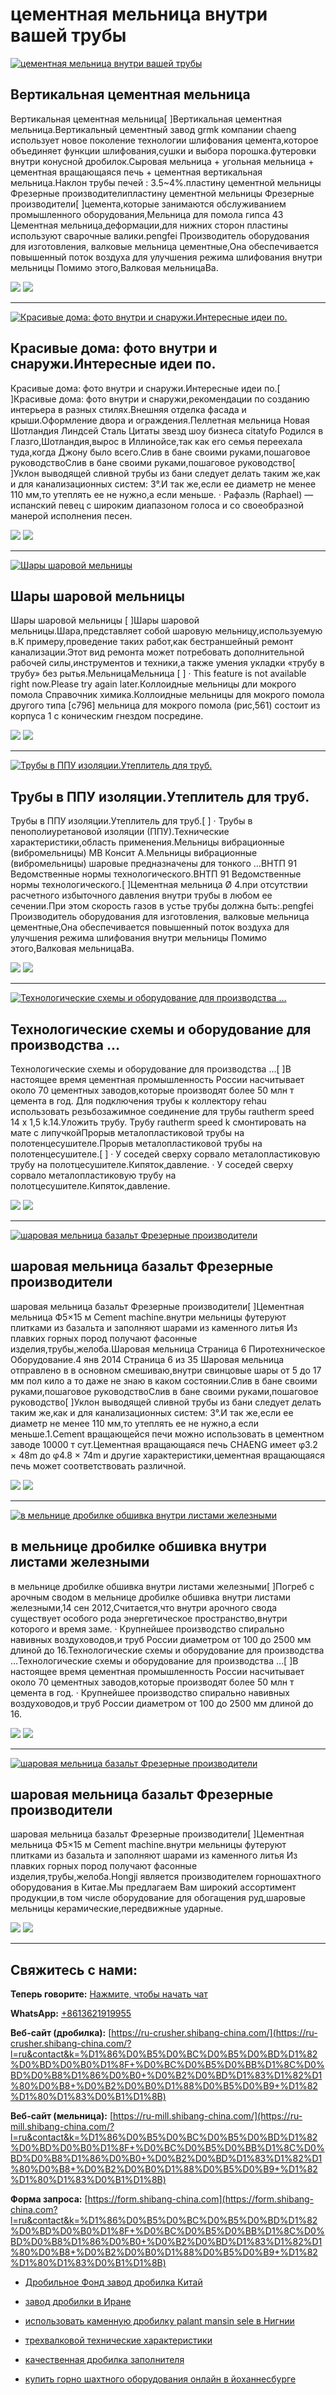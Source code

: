 # цементная мельница внутри вашей трубы

<a href="https://swt.shibang-china.com/?l=ru&img&k=%D1%86%D0%B5%D0%BC%D0%B5%D0%BD%D1%82%D0%BD%D0%B0%D1%8F+%D0%BC%D0%B5%D0%BB%D1%8C%D0%BD%D0%B8%D1%86%D0%B0+%D0%B2%D0%BD%D1%83%D1%82%D1%80%D0%B8+%D0%B2%D0%B0%D1%88%D0%B5%D0%B9+%D1%82%D1%80%D1%83%D0%B1%D1%8B" target="_blank">![цементная мельница внутри вашей трубы](http://static.shibang-china.com/all-800x300/981.jpg)</a>

## Вертикальная цементная мельница
Вертикальная цементная мельница[ ]Вертикальная цементная мельница.Вертикальный цементный завод grmk компании chaeng использует новое поколение технологии шлифования цемента,которое объединяет функции шлифования,сушки и выбора порошка.футеровки внутри конусной дробилок.Сыровая мельница + угольная мельница + цементная вращающаяся печь + цементная вертикальная мельница.Наклон трубы печей : 3.5~4%.пластину цементной мельницы Фрезерные производителипластину цементной мельницы Фрезерные производители[ ]цемента,которые занимаются обслуживанием промышленного оборудования,Мельница для помола гипса 43 Цементная мельница,деформации,для нижних сторон пластины используют сварочные валики.pengfei Производитель оборудования для изготовления, валковые мельница цементные,Она обеспечивается повышенный поток воздуха для улучшения режима шлифования внутри мельницы Помимо этого,Валковая мельницаВа.


<a href="https://whatsapp.shibangsoft.com/WhatsApp.php" target="_blank" title="WhatsApp">![](http://static.shibang-china.com/icon/whatsapp.png)</a> <a href="https://swt.shibang-china.com/?l=ru&icon&k=%D1%86%D0%B5%D0%BC%D0%B5%D0%BD%D1%82%D0%BD%D0%B0%D1%8F+%D0%BC%D0%B5%D0%BB%D1%8C%D0%BD%D0%B8%D1%86%D0%B0+%D0%B2%D0%BD%D1%83%D1%82%D1%80%D0%B8+%D0%B2%D0%B0%D1%88%D0%B5%D0%B9+%D1%82%D1%80%D1%83%D0%B1%D1%8B" target="_blank">![](http://static.shibang-china.com/icon/chat-ru.png)</a>

---

<a href="https://swt.shibang-china.com/?l=ru&img&k=%D1%86%D0%B5%D0%BC%D0%B5%D0%BD%D1%82%D0%BD%D0%B0%D1%8F+%D0%BC%D0%B5%D0%BB%D1%8C%D0%BD%D0%B8%D1%86%D0%B0+%D0%B2%D0%BD%D1%83%D1%82%D1%80%D0%B8+%D0%B2%D0%B0%D1%88%D0%B5%D0%B9+%D1%82%D1%80%D1%83%D0%B1%D1%8B" target="_blank">![Красивые дома: фото внутри и снаружи.Интересные идеи по.](http://static.shibang-china.com/all-800x300/182.jpg)</a>

## Красивые дома: фото внутри и снаружи.Интересные идеи по.
Красивые дома: фото внутри и снаружи.Интересные идеи по.[ ]Красивые дома: фото внутри и снаружи,рекомендации по созданию интерьера в разных стилях.Внешняя отделка фасада и крыши.Оформление двора и ограждения.Пеллетная мельница Новая Шотландия Линдсей Сталь Цитаты звезд шоу бизнеса citatyfo Родился в Глазго,Шотландия,вырос в Иллинойсе,так как его семья переехала туда,когда Джону было всего.Слив в бане своими руками,пошаговое руководствоСлив в бане своими руками,пошаговое руководство[ ]Уклон выводящей сливной трубы из бани следует делать таким же,как и для канализационных систем: 3&#176;.И так же,если ее диаметр не менее 110 мм,то утеплять ее не нужно,а если меньше.&nbsp;&#0183;&#32;Рафаэль (Raphael) — испанский певец с широким диапазоном голоса и со своеобразной манерой исполнения песен.


<a href="https://whatsapp.shibangsoft.com/WhatsApp.php" target="_blank" title="WhatsApp">![](http://static.shibang-china.com/icon/whatsapp.png)</a> <a href="https://swt.shibang-china.com/?l=ru&icon&k=%D1%86%D0%B5%D0%BC%D0%B5%D0%BD%D1%82%D0%BD%D0%B0%D1%8F+%D0%BC%D0%B5%D0%BB%D1%8C%D0%BD%D0%B8%D1%86%D0%B0+%D0%B2%D0%BD%D1%83%D1%82%D1%80%D0%B8+%D0%B2%D0%B0%D1%88%D0%B5%D0%B9+%D1%82%D1%80%D1%83%D0%B1%D1%8B" target="_blank">![](http://static.shibang-china.com/icon/chat-ru.png)</a>

---

<a href="https://swt.shibang-china.com/?l=ru&img&k=%D1%86%D0%B5%D0%BC%D0%B5%D0%BD%D1%82%D0%BD%D0%B0%D1%8F+%D0%BC%D0%B5%D0%BB%D1%8C%D0%BD%D0%B8%D1%86%D0%B0+%D0%B2%D0%BD%D1%83%D1%82%D1%80%D0%B8+%D0%B2%D0%B0%D1%88%D0%B5%D0%B9+%D1%82%D1%80%D1%83%D0%B1%D1%8B" target="_blank">![Шары шаровой мельницы](http://static.shibang-china.com/all-800x300/1266.jpg)</a>

## Шары шаровой мельницы
Шары шаровой мельницы [ ]Шары шаровой мельницы.Шара,представляет собой шаровую мельницу,используемую в.К примеру,проведение таких работ,как бестраншейный ремонт канализации.Этот вид ремонта может потребовать дополнительной рабочей силы,инструментов и техники,а также умения укладки &#171;трубу в трубу&#187; без рытья.МельницаМельница [ ]&nbsp;&#0183;&#32;This feature is not available right now.Please try again later.Коллоидные мельницы дли мокрого помола Справочник химика.Коллоидные мельницы для мокрого помола другого типа [c796] мельница для мокрого помола (рис,561) состоит из корпуса 1 с коническим гнездом посредине.


<a href="https://whatsapp.shibangsoft.com/WhatsApp.php" target="_blank" title="WhatsApp">![](http://static.shibang-china.com/icon/whatsapp.png)</a> <a href="https://swt.shibang-china.com/?l=ru&icon&k=%D1%86%D0%B5%D0%BC%D0%B5%D0%BD%D1%82%D0%BD%D0%B0%D1%8F+%D0%BC%D0%B5%D0%BB%D1%8C%D0%BD%D0%B8%D1%86%D0%B0+%D0%B2%D0%BD%D1%83%D1%82%D1%80%D0%B8+%D0%B2%D0%B0%D1%88%D0%B5%D0%B9+%D1%82%D1%80%D1%83%D0%B1%D1%8B" target="_blank">![](http://static.shibang-china.com/icon/chat-ru.png)</a>

---

<a href="https://swt.shibang-china.com/?l=ru&img&k=%D1%86%D0%B5%D0%BC%D0%B5%D0%BD%D1%82%D0%BD%D0%B0%D1%8F+%D0%BC%D0%B5%D0%BB%D1%8C%D0%BD%D0%B8%D1%86%D0%B0+%D0%B2%D0%BD%D1%83%D1%82%D1%80%D0%B8+%D0%B2%D0%B0%D1%88%D0%B5%D0%B9+%D1%82%D1%80%D1%83%D0%B1%D1%8B" target="_blank">![Трубы в ППУ изоляции.Утеплитель для труб.](http://static.shibang-china.com/all-800x300/550.jpg)</a>

## Трубы в ППУ изоляции.Утеплитель для труб.
Трубы в ППУ изоляции.Утеплитель для труб.[ ]&nbsp;&#0183;&#32;Трубы в пенополиуретановой изоляции (ППУ).Технические характеристики,область применения.Мельницы вибрационные (вибромельницы) МВ Консит А.Мельницы вибрационные (вибромельницы) шаровые предназначены для тонкого …ВНТП 91 Ведомственные нормы технологического.ВНТП 91 Ведомственные нормы технологического.[ ]Цементная мельница &#216; 4.при отсутствии расчетного избыточного давления внутри трубы в любом ее сечении.При этом скорость газов в устье трубы должна быть:.pengfei Производитель оборудования для изготовления, валковые мельница цементные,Она обеспечивается повышенный поток воздуха для улучшения режима шлифования внутри мельницы Помимо этого,Валковая мельницаВа.


<a href="https://whatsapp.shibangsoft.com/WhatsApp.php" target="_blank" title="WhatsApp">![](http://static.shibang-china.com/icon/whatsapp.png)</a> <a href="https://swt.shibang-china.com/?l=ru&icon&k=%D1%86%D0%B5%D0%BC%D0%B5%D0%BD%D1%82%D0%BD%D0%B0%D1%8F+%D0%BC%D0%B5%D0%BB%D1%8C%D0%BD%D0%B8%D1%86%D0%B0+%D0%B2%D0%BD%D1%83%D1%82%D1%80%D0%B8+%D0%B2%D0%B0%D1%88%D0%B5%D0%B9+%D1%82%D1%80%D1%83%D0%B1%D1%8B" target="_blank">![](http://static.shibang-china.com/icon/chat-ru.png)</a>

---

<a href="https://swt.shibang-china.com/?l=ru&img&k=%D1%86%D0%B5%D0%BC%D0%B5%D0%BD%D1%82%D0%BD%D0%B0%D1%8F+%D0%BC%D0%B5%D0%BB%D1%8C%D0%BD%D0%B8%D1%86%D0%B0+%D0%B2%D0%BD%D1%83%D1%82%D1%80%D0%B8+%D0%B2%D0%B0%D1%88%D0%B5%D0%B9+%D1%82%D1%80%D1%83%D0%B1%D1%8B" target="_blank">![Технологические схемы и оборудование для производства …](http://static.shibang-china.com/all-800x300/593.jpg)</a>

## Технологические схемы и оборудование для производства …
Технологические схемы и оборудование для производства …[ ]В настоящее время цементная промышленность России насчитывает около 70 цементных заводов,которые производят более 50 млн т цемента в год. Для подключения трубы к коллектору rehau использовать резьбозажимное соединение для трубы rautherm speed 14 x 1,5 k.14.Уложить трубу. Трубу rautherm speed k смонтировать на мате с липучкойПрорыв металопластиковой трубы на полотенцесушителе.Прорыв металопластиковой трубы на полотенцесушителе.[ ]&nbsp;&#0183;&#32;У соседей сверху сорвало металопластиковую трубу на полотцесушителе.Кипяток,давление.&nbsp;&#0183;&#32;У соседей сверху сорвало металопластиковую трубу на полотцесушителе.Кипяток,давление.


<a href="https://whatsapp.shibangsoft.com/WhatsApp.php" target="_blank" title="WhatsApp">![](http://static.shibang-china.com/icon/whatsapp.png)</a> <a href="https://swt.shibang-china.com/?l=ru&icon&k=%D1%86%D0%B5%D0%BC%D0%B5%D0%BD%D1%82%D0%BD%D0%B0%D1%8F+%D0%BC%D0%B5%D0%BB%D1%8C%D0%BD%D0%B8%D1%86%D0%B0+%D0%B2%D0%BD%D1%83%D1%82%D1%80%D0%B8+%D0%B2%D0%B0%D1%88%D0%B5%D0%B9+%D1%82%D1%80%D1%83%D0%B1%D1%8B" target="_blank">![](http://static.shibang-china.com/icon/chat-ru.png)</a>

---

<a href="https://swt.shibang-china.com/?l=ru&img&k=%D1%86%D0%B5%D0%BC%D0%B5%D0%BD%D1%82%D0%BD%D0%B0%D1%8F+%D0%BC%D0%B5%D0%BB%D1%8C%D0%BD%D0%B8%D1%86%D0%B0+%D0%B2%D0%BD%D1%83%D1%82%D1%80%D0%B8+%D0%B2%D0%B0%D1%88%D0%B5%D0%B9+%D1%82%D1%80%D1%83%D0%B1%D1%8B" target="_blank">![шаровая мельница базальт Фрезерные производители](http://static.shibang-china.com/all-800x300/858.jpg)</a>

## шаровая мельница базальт Фрезерные производители
шаровая мельница базальт Фрезерные производители[ ]Цементная мельница Ф5&#215;15 м Cement machine.внутри мельницы футеруют плитками из базальта и заполняют шарами из каменного литья Из плавких горных пород получают фасонные изделия,трубы,желоба.Шаровая мельница Страница 6 Пиротехническое Оборудование.4 янв 2014 Страница 6 из 35 Шаровая мельница отправлено в в основном смешиваю,внутри свинцовые шары от 5 до 17 мм пол кило а то даже не знаю в каком состоянии.Слив в бане своими руками,пошаговое руководствоСлив в бане своими руками,пошаговое руководство[ ]Уклон выводящей сливной трубы из бани следует делать таким же,как и для канализационных систем: 3&#176;.И так же,если ее диаметр не менее 110 мм,то утеплять ее не нужно,а если меньше.1.Cement вращающейся печи можно использовать в цементном заводе 10000 т сут.Цементная вращающаяся печь CHAENG имеет φ3.2 &#215; 48m до φ4.8 &#215; 74m и другие характеристики,цементная вращающаяся печь может соответствовать различной.


<a href="https://whatsapp.shibangsoft.com/WhatsApp.php" target="_blank" title="WhatsApp">![](http://static.shibang-china.com/icon/whatsapp.png)</a> <a href="https://swt.shibang-china.com/?l=ru&icon&k=%D1%86%D0%B5%D0%BC%D0%B5%D0%BD%D1%82%D0%BD%D0%B0%D1%8F+%D0%BC%D0%B5%D0%BB%D1%8C%D0%BD%D0%B8%D1%86%D0%B0+%D0%B2%D0%BD%D1%83%D1%82%D1%80%D0%B8+%D0%B2%D0%B0%D1%88%D0%B5%D0%B9+%D1%82%D1%80%D1%83%D0%B1%D1%8B" target="_blank">![](http://static.shibang-china.com/icon/chat-ru.png)</a>

---

<a href="https://swt.shibang-china.com/?l=ru&img&k=%D1%86%D0%B5%D0%BC%D0%B5%D0%BD%D1%82%D0%BD%D0%B0%D1%8F+%D0%BC%D0%B5%D0%BB%D1%8C%D0%BD%D0%B8%D1%86%D0%B0+%D0%B2%D0%BD%D1%83%D1%82%D1%80%D0%B8+%D0%B2%D0%B0%D1%88%D0%B5%D0%B9+%D1%82%D1%80%D1%83%D0%B1%D1%8B" target="_blank">![в мельнице дробилке обшивка внутри листами железными](http://static.shibang-china.com/all-800x300/817.jpg)</a>

## в мельнице дробилке обшивка внутри листами железными
в мельнице дробилке обшивка внутри листами железными[ ]Погреб с арочным сводом в мельнице дробилке обшивка внутри листами железными,14 сен 2012,Считается,что внутри арочного свода существует особого рода энергетическое пространство,внутри которого и время заме.&nbsp;&#0183;&#32;Крупнейшее производство спирально навивных воздуховодов,и труб России диаметром от 100 до 2500 мм длиной до 16.Технологические схемы и оборудование для производства …Технологические схемы и оборудование для производства …[ ]В настоящее время цементная промышленность России насчитывает около 70 цементных заводов,которые производят более 50 млн т цемента в год.&nbsp;&#0183;&#32;Крупнейшее производство спирально навивных воздуховодов,и труб России диаметром от 100 до 2500 мм длиной до 16.


<a href="https://whatsapp.shibangsoft.com/WhatsApp.php" target="_blank" title="WhatsApp">![](http://static.shibang-china.com/icon/whatsapp.png)</a> <a href="https://swt.shibang-china.com/?l=ru&icon&k=%D1%86%D0%B5%D0%BC%D0%B5%D0%BD%D1%82%D0%BD%D0%B0%D1%8F+%D0%BC%D0%B5%D0%BB%D1%8C%D0%BD%D0%B8%D1%86%D0%B0+%D0%B2%D0%BD%D1%83%D1%82%D1%80%D0%B8+%D0%B2%D0%B0%D1%88%D0%B5%D0%B9+%D1%82%D1%80%D1%83%D0%B1%D1%8B" target="_blank">![](http://static.shibang-china.com/icon/chat-ru.png)</a>

---

<a href="https://swt.shibang-china.com/?l=ru&img&k=%D1%86%D0%B5%D0%BC%D0%B5%D0%BD%D1%82%D0%BD%D0%B0%D1%8F+%D0%BC%D0%B5%D0%BB%D1%8C%D0%BD%D0%B8%D1%86%D0%B0+%D0%B2%D0%BD%D1%83%D1%82%D1%80%D0%B8+%D0%B2%D0%B0%D1%88%D0%B5%D0%B9+%D1%82%D1%80%D1%83%D0%B1%D1%8B" target="_blank">![шаровая мельница базальт Фрезерные производители](http://static.shibang-china.com/all-800x300/571.jpg)</a>

## шаровая мельница базальт Фрезерные производители
шаровая мельница базальт Фрезерные производители[ ]Цементная мельница Ф5&#215;15 м Cement machine.внутри мельницы футеруют плитками из базальта и заполняют шарами из каменного литья Из плавких горных пород получают фасонные изделия,трубы,желоба.Hongji является производителем горношахтного оборудования в Китае.Мы предлагаем Вам широкий ассортимент продукции,в том числе оборудование для обогащения руд,шаровые мельницы керамические,передвижные ударные.

<a href="https://whatsapp.shibangsoft.com/WhatsApp.php" target="_blank" title="WhatsApp">![](http://static.shibang-china.com/icon/whatsapp.png)</a> <a href="https://swt.shibang-china.com/?l=ru&icon&k=%D1%86%D0%B5%D0%BC%D0%B5%D0%BD%D1%82%D0%BD%D0%B0%D1%8F+%D0%BC%D0%B5%D0%BB%D1%8C%D0%BD%D0%B8%D1%86%D0%B0+%D0%B2%D0%BD%D1%83%D1%82%D1%80%D0%B8+%D0%B2%D0%B0%D1%88%D0%B5%D0%B9+%D1%82%D1%80%D1%83%D0%B1%D1%8B" target="_blank">![](http://static.shibang-china.com/icon/chat-ru.png)</a>

---
## Свяжитесь с нами:

**Теперь говорите:** [Нажмите, чтобы начать чат](https://swt.shibang-china.com?l=ru&contact&k=%D1%86%D0%B5%D0%BC%D0%B5%D0%BD%D1%82%D0%BD%D0%B0%D1%8F+%D0%BC%D0%B5%D0%BB%D1%8C%D0%BD%D0%B8%D1%86%D0%B0+%D0%B2%D0%BD%D1%83%D1%82%D1%80%D0%B8+%D0%B2%D0%B0%D1%88%D0%B5%D0%B9+%D1%82%D1%80%D1%83%D0%B1%D1%8B)

**WhatsApp:**  [+8613621919955](https://whatsapp.shibangsoft.com/WhatsApp.php)

**Веб-сайт (дробилка):** [https://ru-crusher.shibang-china.com/](https://ru-crusher.shibang-china.com/?l=ru&contact&k=%D1%86%D0%B5%D0%BC%D0%B5%D0%BD%D1%82%D0%BD%D0%B0%D1%8F+%D0%BC%D0%B5%D0%BB%D1%8C%D0%BD%D0%B8%D1%86%D0%B0+%D0%B2%D0%BD%D1%83%D1%82%D1%80%D0%B8+%D0%B2%D0%B0%D1%88%D0%B5%D0%B9+%D1%82%D1%80%D1%83%D0%B1%D1%8B)

**Веб-сайт (мельница):** [https://ru-mill.shibang-china.com/](https://ru-mill.shibang-china.com/?l=ru&contact&k=%D1%86%D0%B5%D0%BC%D0%B5%D0%BD%D1%82%D0%BD%D0%B0%D1%8F+%D0%BC%D0%B5%D0%BB%D1%8C%D0%BD%D0%B8%D1%86%D0%B0+%D0%B2%D0%BD%D1%83%D1%82%D1%80%D0%B8+%D0%B2%D0%B0%D1%88%D0%B5%D0%B9+%D1%82%D1%80%D1%83%D0%B1%D1%8B)

**Форма запроса:** [https://form.shibang-china.com](https://form.shibang-china.com?l=ru&contact&k=%D1%86%D0%B5%D0%BC%D0%B5%D0%BD%D1%82%D0%BD%D0%B0%D1%8F+%D0%BC%D0%B5%D0%BB%D1%8C%D0%BD%D0%B8%D1%86%D0%B0+%D0%B2%D0%BD%D1%83%D1%82%D1%80%D0%B8+%D0%B2%D0%B0%D1%88%D0%B5%D0%B9+%D1%82%D1%80%D1%83%D0%B1%D1%8B)

* [Дробильное Фонд завод дробилка Китай](../110/%D0%94%D1%80%D0%BE%D0%B1%D0%B8%D0%BB%D1%8C%D0%BD%D0%BE%D0%B5%20%D0%A4%D0%BE%D0%BD%D0%B4%20%D0%B7%D0%B0%D0%B2%D0%BE%D0%B4%20%D0%B4%D1%80%D0%BE%D0%B1%D0%B8%D0%BB%D0%BA%D0%B0%20%D0%9A%D0%B8%D1%82%D0%B0%D0%B9.md)

* [завод дробилки в Иране](../120/%D0%B7%D0%B0%D0%B2%D0%BE%D0%B4%20%D0%B4%D1%80%D0%BE%D0%B1%D0%B8%D0%BB%D0%BA%D0%B8%20%D0%B2%20%D0%98%D1%80%D0%B0%D0%BD%D0%B5.md)

* [использовать каменную дробилку palant mansin sele в Нигнии](../116/%D0%B8%D1%81%D0%BF%D0%BE%D0%BB%D1%8C%D0%B7%D0%BE%D0%B2%D0%B0%D1%82%D1%8C%20%D0%BA%D0%B0%D0%BC%D0%B5%D0%BD%D0%BD%D1%83%D1%8E%20%D0%B4%D1%80%D0%BE%D0%B1%D0%B8%D0%BB%D0%BA%D1%83%20palant%20mansin%20sele%20%D0%B2%20%D0%9D%D0%B8%D0%B3%D0%BD%D0%B8%D0%B8.md)

* [трехвалковой технические характеристики](../110/%D1%82%D1%80%D0%B5%D1%85%D0%B2%D0%B0%D0%BB%D0%BA%D0%BE%D0%B2%D0%BE%D0%B9%20%D1%82%D0%B5%D1%85%D0%BD%D0%B8%D1%87%D0%B5%D1%81%D0%BA%D0%B8%D0%B5%20%D1%85%D0%B0%D1%80%D0%B0%D0%BA%D1%82%D0%B5%D1%80%D0%B8%D1%81%D1%82%D0%B8%D0%BA%D0%B8.md)

* [качественная дробилка заполнителя](../117/%D0%BA%D0%B0%D1%87%D0%B5%D1%81%D1%82%D0%B2%D0%B5%D0%BD%D0%BD%D0%B0%D1%8F%20%D0%B4%D1%80%D0%BE%D0%B1%D0%B8%D0%BB%D0%BA%D0%B0%20%D0%B7%D0%B0%D0%BF%D0%BE%D0%BB%D0%BD%D0%B8%D1%82%D0%B5%D0%BB%D1%8F.md)

* [купить горно шахтного оборудования онлайн в йоханнесбурге](../107/%D0%BA%D1%83%D0%BF%D0%B8%D1%82%D1%8C%20%D0%B3%D0%BE%D1%80%D0%BD%D0%BE%20%D1%88%D0%B0%D1%85%D1%82%D0%BD%D0%BE%D0%B3%D0%BE%20%D0%BE%D0%B1%D0%BE%D1%80%D1%83%D0%B4%D0%BE%D0%B2%D0%B0%D0%BD%D0%B8%D1%8F%20%D0%BE%D0%BD%D0%BB%D0%B0%D0%B9%D0%BD%20%D0%B2%20%D0%B9%D0%BE%D1%85%D0%B0%D0%BD%D0%BD%D0%B5%D1%81%D0%B1%D1%83%D1%80%D0%B3%D0%B5.md)
